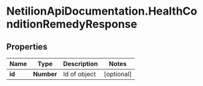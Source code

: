 # NetilionApiDocumentation.HealthConditionRemedyResponse

## Properties
Name | Type | Description | Notes
------------ | ------------- | ------------- | -------------
**id** | **Number** | Id of object | [optional] 


